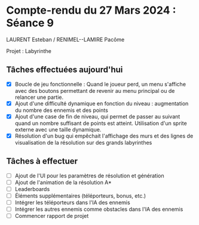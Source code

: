 # Compte-rendu du 27 Mars 2024 : Séance 9

LAURENT Esteban / RENIMEL--LAMIRE Pacôme

Projet : Labyrinthe

## Tâches effectuées aujourd'hui

- [x] Boucle de jeu fonctionnelle : Quand le joueur perd, un menu s'affiche avec des boutons permettant de revenir au menu principal ou de relancer une partie.
- [x] Ajout d'une difficulté dynamique en fonction du niveau : augmentation du nombre des ennemis et des points
- [x] Ajout d'une case de fin de niveau, qui permet de passer au suivant quand un nombre suffisant de points est atteint. Utilisation d'un sprite externe avec une taille dynamique.
- [x] Résolution d'un bug qui empêchait l'affichage des murs et des lignes de visualisation de la résolution sur des grands labyrinthes

## Tâches à effectuer

- [ ] Ajout de l'UI pour les paramètres de résolution et génération
- [ ] Ajout de l'animation de la résolution A\*
- [ ] Leaderboards
- [ ] Éléments supplémentaires (téléporteurs, bonus, etc.)
- [ ] Intégrer les téléporteurs dans l'IA des ennemis
- [ ] Intégrer les autres ennemis comme obstacles dans l'IA des ennemis
- [ ] Commencer rapport de projet
